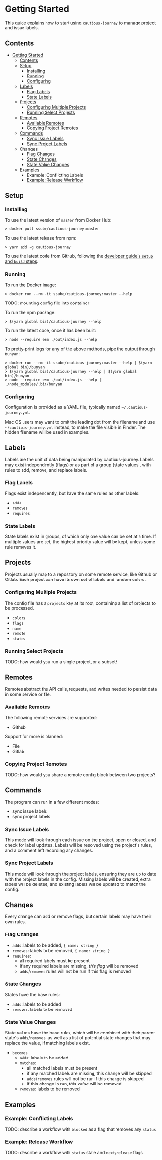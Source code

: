 # Getting Started

This guide explains how to start using `cautious-journey` to manage project and issue labels.

## Contents

- [Getting Started](#getting-started)
  - [Contents](#contents)
  - [Setup](#setup)
    - [Installing](#installing)
    - [Running](#running)
    - [Configuring](#configuring)
  - [Labels](#labels)
    - [Flag Labels](#flag-labels)
    - [State Labels](#state-labels)
  - [Projects](#projects)
    - [Configuring Multiple Projects](#configuring-multiple-projects)
    - [Running Select Projects](#running-select-projects)
  - [Remotes](#remotes)
    - [Available Remotes](#available-remotes)
    - [Copying Project Remotes](#copying-project-remotes)
  - [Commands](#commands)
    - [Sync Issue Labels](#sync-issue-labels)
    - [Sync Project Labels](#sync-project-labels)
  - [Changes](#changes)
    - [Flag Changes](#flag-changes)
    - [State Changes](#state-changes)
    - [State Value Changes](#state-value-changes)
  - [Examples](#examples)
    - [Example: Conflicting Labels](#example-conflicting-labels)
    - [Example: Release Workflow](#example-release-workflow)

## Setup

### Installing

To use the latest version of `master` from Docker Hub:

```shell
> docker pull ssube/cautious-journey:master
```

To use the latest release from npm:

```shell
> yarn add -g cautious-journey
```

To use the latest code from Github, following the [developer guide's `setup` and `build` steps](./dev.md).

### Running

To run the Docker image:

```shell
> docker run --rm -it ssube/cautious-journey:master --help
```

TODO: mounting config file into container

To run the npm package:

```shell
> $(yarn global bin)/cautious-journey --help
```

To run the latest code, once it has been built:

```shell
> node --require esm ./out/index.js --help
```

To pretty-print logs for any of the above methods, pipe the output through `bunyan`:

```shell
> docker run --rm -it ssube/cautious-journey:master --help | $(yarn global bin)/bunyan
> $(yarn global bin)/cautious-journey --help | $(yarn global bin)/bunyan
> node --require esm ./out/index.js --help | ./node_modules/.bin/bunyan
```

### Configuring

Configuration is provided as a YAML file, typically named `~/.cautious-journey.yml`.

Mac OS users may want to omit the leading dot from the filename and use `~/cautious-journey.yml` instead, to make
the file visible in Finder. The hidden filename will be used in examples.

## Labels

Labels are the unit of data being manipulated by cautious-journey. Labels may exist independently (flags) or as part
of a group (state values), with rules to add, remove, and replace labels.

### Flag Labels

Flags exist independently, but have the same rules as other labels:

- `adds`
- `removes`
- `requires`

### State Labels

State labels exist in groups, of which only one value can be set at a time. If multiple values are set, the highest
priority value will be kept, unless some rule removes it.

## Projects

Projects usually map to a repository on some remote service, like Github or Gitlab. Each project can have its own
set of labels and random colors.

### Configuring Multiple Projects

The config file has a `projects` key at its root, containing a list of projects to be processed.

- `colors`
- `flags`
- `name`
- `remote`
- `states`

### Running Select Projects

TODO: how would you run a single project, or a subset?

## Remotes

Remotes abstract the API calls, requests, and writes needed to persist data in some service or file.

### Available Remotes

The following remote services are supported:

- Github

Support for more is planned:

- File
- Gitlab

### Copying Project Remotes

TODO: how would you share a remote config block between two projects?

## Commands

The program can run in a few different modes:

- sync issue labels
- sync project labels

### Sync Issue Labels

This mode will look through each issue on the project, open or closed, and check for label updates. Labels will
be resolved using the project's rules, and a comment left recording any changes.

### Sync Project Labels

This mode will look through the project labels, ensuring they are up to date with the project labels in the
config. Missing labels will be created, extra labels will be deleted, and existing labels will be updated to
match the config.

## Changes

Every change can add or remove flags, but certain labels may have their own rules.

### Flag Changes

- `adds`: labels to be added, `{ name: string }`
- `removes`: labels to be removed, `{ name: string }`
- `requires`:
  - all required labels must be present
  - if any required labels are missing, _this flag_ will be removed
  - `adds`/`removes` rules will not be run if this flag is removed

### State Changes

States have the base rules:

- `adds`: labels to be added
- `removes`: labels to be removed

### State Value Changes

State values have the base rules, which will be combined with their parent state's `adds`/`removes`, as well as
a list of potential state changes that may replace the value, if matching labels exist.

- `becomes`
  - `adds`: labels to be added
  - `matches`:
    - all matched labels must be present
    - if any matched labels are missing, this change will be skipped
    - `adds`/`removes` rules will not be run if this change is skipped
    - if this change is run, _this value_ will be removed
  - `removes`: labels to be removed

## Examples

### Example: Conflicting Labels

TODO: describe a workflow with `blocked` as a flag that removes any `status`

### Example: Release Workflow

TODO: describe a workflow with `status` state and `next`/`release` flags
